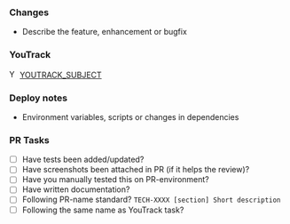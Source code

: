 ### Changes
* Describe the feature, enhancement or bugfix

### YouTrack
<img src="https://hitta.myjetbrains.com/youtrack/static/favicon.ico" alt="YouTrack" width="15" height="15"> [YOUTRACK_SUBJECT](YOUTRACK_URL)

### Deploy notes
* Environment variables, scripts or changes in dependencies

### PR Tasks
* [ ]  Have tests been added/updated?
* [ ]  Have screenshots been attached in PR (if it helps the review)?
* [ ]  Have you manually tested this on PR-environment?
* [ ]  Have written documentation?
* [ ]  Following PR-name standard? `TECH-XXXX [section] Short description`
* [ ]  Following the same name as YouTrack task?
